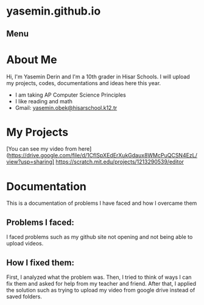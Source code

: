 # yasemin.github.io
## Menu
# About Me
Hi, I'm Yasemin Derin and I'm a 10th grader in Hisar Schools. I will upload my projects, codes, documentations and ideas here this year. 
* I am taking AP Computer Science Principles
* I like reading and math
* Gmail: yasemin.obek@hisarschool.k12.tr 

# My Projects
[You can see my video from here](https://drive.google.com/file/d/1CfISpXEdErXukGdaux8WMcPuQCSN4EzL/view?usp=sharing]
https://scratch.mit.edu/projects/1213290539/editor

# Documentation
This is a documentation of problems I have faced and how I overcame them
## Problems I faced:
I faced problems such as my github site not opening and not being able to upload videos.
## How I fixed them:
First, I analyzed what the problem was.
Then, I tried to think of ways I can fix them and asked for help from my teacher and friend. 
After that, I applied the solution such as trying to upload my video from google drive instead of saved folders.


